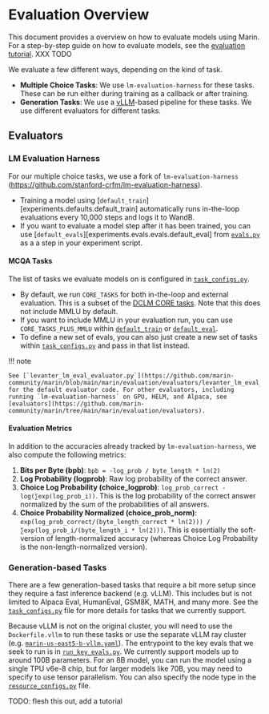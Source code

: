 # Evaluation Overview

This document provides a overview on how to evaluate models using Marin.
For a step-by-step guide on how to evaluate models, see the [evaluation tutorial](../tutorial/evaluate-a-model.md). XXX TODO

We evaluate a few different ways, depending on the kind of task.

* **Multiple Choice Tasks**: We use `lm-evaluation-harness` for these tasks. These can be run either during training as a callback or after training.
* **Generation Tasks**: We use a [vLLM](https://github.com/vllm-project/vllm)-based pipeline for these tasks.
     We use different evaluators for different tasks.

## Evaluators

### LM Evaluation Harness

For our multiple choice tasks, we use a fork of `lm-evaluation-harness` (https://github.com/stanford-crfm/lm-evaluation-harness).

- Training a model using [`default_train`][experiments.defaults.default_train] automatically runs in-the-loop evaluations every 10,000 steps and logs it to WandB.
- If you want to evaluate a model step after it has been trained, you can use [`default_evals`][experiments.evals.evals.default_eval] from [`evals.py`](https://github.com/marin-community/marin/blob/main/experiments/evals/evals.py) as a a step in your experiment script.

#### MCQA Tasks
The list of tasks we evaluate models on is configured in [`task_configs.py`](https://github.com/marin-community/marin/blob/main/experiments/evals/task_configs.py).
- By default, we run `CORE_TASKS` for both in-the-loop and external evaluation. This is a subset of the [DCLM CORE tasks](https://arxiv.org/html/2406.11794v3#A7). Note that this does not include MMLU by default.
- If you want to include MMLU in your evaluation run, you can use `CORE_TASKS_PLUS_MMLU` within [`default_train`](https://github.com/marin-community/marin/blob/main/experiments/defaults.py) or [`default_eval`](https://github.com/marin-community/marin/blob/main/experiments/evals/evals.py).
- To define a new set of evals, you can also just create a new set of tasks within [`task_configs.py`](https://github.com/marin-community/marin/blob/main/experiments/evals/task_configs.py) and pass in that list instead.

!!! note

    See [`levanter_lm_eval_evaluator.py`](https://github.com/marin-community/marin/blob/main/marin/evaluation/evaluators/levanter_lm_eval_evaluator.py) for the default evaluator code. For other evaluators, including running `lm-evaluation-harness` on GPU, HELM, and Alpaca, see [evaluators](https://github.com/marin-community/marin/tree/main/marin/evaluation/evaluators).

#### Evaluation Metrics

In addition to the accuracies already tracked by `lm-evaluation-harness`, we also compute the following metrics:

1. **Bits per Byte (bpb)**: `bpb = -log_prob / byte_length * ln(2)`
2. **Log Probability (logprob)**: Raw log probability of the correct answer.
3. **Choice Log Probability (choice_logprob)**: `log_prob_correct - log(∑exp(log_prob_i))`.
     This is the log probability of the correct answer normalized by the sum of the probabilities of all answers.
4. **Choice Probability Normalized (choice_prob_norm)**: `exp(log_prob_correct/(byte_length_correct * ln(2))) / ∑exp(log_prob_i/(byte_length_i * ln(2)))`.
     This is essentially the soft-version of length-normalized accuracy (whereas Choice Log Probability is the non-length-normalized version).

### Generation-based Tasks

There are a few generation-based tasks that require a bit more setup since they require a fast inference backend (e.g. vLLM).
This includes but is not limited to Alpaca Eval, HumanEval, GSM8K, MATH, and many more.
See the [`task_configs.py`](https://github.com/marin-community/marin/blob/main/experiments/evals/task_configs.py) file for more details for tasks that we currently support.

Because vLLM is not on the original cluster, you will need to use the `Dockerfile.vllm` to run these tasks or use the separate vLLM ray cluster (e.g. [`marin-us-east5-b-vllm.yaml`](https://github.com/marin-community/marin/blob/main/infra/marin-us-east5-b-vllm.yaml)).
The entrypoint to the key evals that we seek to run is in [`run_key_evals.py`](https://github.com/marin-community/marin/blob/main/experiments/evals/run_key_evals.py). We currently support models up to around 100B parameters.
For an 8B model, you can run the model using a single TPU v6e-8 chip, but for larger models like 70B, you may need to specify to use tensor parallelism.
You can also specify the node type in the [`resource_configs.py`](https://github.com/marin-community/marin/blob/main/experiments/evals/resource_configs.py) file.


TODO: flesh this out, add a tutorial
